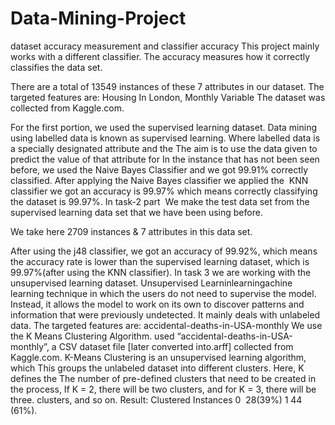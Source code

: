 # Data-Mining-Project
dataset accuracy measurement and classifier accuracy
This project mainly works with a different classifier. The accuracy measures how it correctly classifies the data set.

There are a total of 13549 instances of these 7 attributes in our dataset.
The targeted features are: Housing In London, Monthly Variable 
The dataset was collected from Kaggle.com.

For the first portion, we used the supervised learning dataset. Data mining using labelled data is known as supervised learning. Where labelled data is a specially designated attribute and the 
The aim is to use the data given to predict the value of that attribute for 
In the instance that has not been seen before, we used the Naive Bayes Classifier and we got 99.91% correctly classified.
After applying the Naive Bayes classifier we applied the  KNN classifier we got an accuracy is 99.97% which means correctly classifying the dataset is 99.97%.
In task-2 part  We make the test data set from the supervised learning data set that we have been using before.

We take here 2709 instances & 7 attributes in this data set.

After using the j48 classifier, we got an accuracy of 99.92%, which means the accuracy rate is lower than the supervised learning dataset, which is 99.97%(after using the KNN classifier).
In task 3 we are working with the unsupervised learning dataset. Unsupervised Learninlearningachine learning technique in which the users do not need to supervise the model. Instead, it allows the model to work on its own to discover patterns and information that were previously undetected. It mainly deals with unlabeled data.
The targeted features are: accidental-deaths-in-USA-monthly
We use the K Means Clustering Algorithm.
used “accidental-deaths-in-USA-monthly”, a CSV dataset file [later converted into.arff] collected from Kaggle.com. 
K-Means Clustering is an unsupervised learning algorithm, which 
This groups the unlabeled dataset into different clusters. Here, K defines the 
The number of pre-defined clusters that need to be created in the process, 
If K = 2, there will be two clusters, and for K = 3, there will be three. 
clusters, and so on. 
Result: Clustered Instances
0  28(39%)
1 44 (61%).

